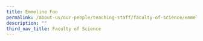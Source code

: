 ```yaml
---
title: Emmeline Foo
permalink: /about-us/our-people/teaching-staff/faculty-of-science/emmeline-foo/
description: ""
third_nav_title: Faculty of Science
---
```

